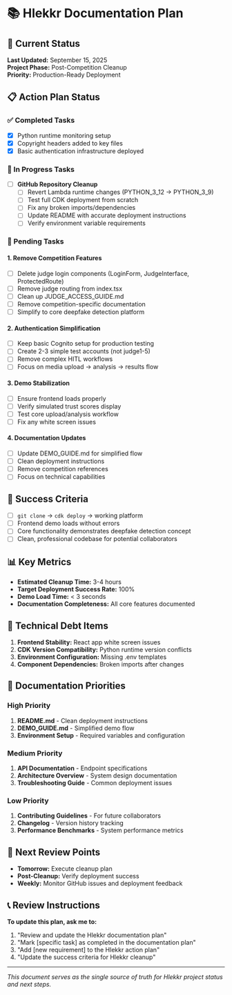 # 📚 Hlekkr Documentation Plan

## 🎯 Current Status
**Last Updated:** September 15, 2025  
**Project Phase:** Post-Competition Cleanup  
**Priority:** Production-Ready Deployment  

## 📋 Action Plan Status

### ✅ Completed Tasks
- [x] Python runtime monitoring setup
- [x] Copyright headers added to key files
- [x] Basic authentication infrastructure deployed

### 🔄 In Progress Tasks
- [ ] **GitHub Repository Cleanup**
  - [ ] Revert Lambda runtime changes (PYTHON_3_12 → PYTHON_3_9)
  - [ ] Test full CDK deployment from scratch
  - [ ] Fix any broken imports/dependencies
  - [ ] Update README with accurate deployment instructions
  - [ ] Verify environment variable requirements

### 🎯 Pending Tasks

#### **1. Remove Competition Features**
- [ ] Delete judge login components (LoginForm, JudgeInterface, ProtectedRoute)
- [ ] Remove judge routing from index.tsx
- [ ] Clean up JUDGE_ACCESS_GUIDE.md
- [ ] Remove competition-specific documentation
- [ ] Simplify to core deepfake detection platform

#### **2. Authentication Simplification**
- [ ] Keep basic Cognito setup for production testing
- [ ] Create 2-3 simple test accounts (not judge1-5)
- [ ] Remove complex HITL workflows
- [ ] Focus on media upload → analysis → results flow

#### **3. Demo Stabilization**
- [ ] Ensure frontend loads properly
- [ ] Verify simulated trust scores display
- [ ] Test core upload/analysis workflow
- [ ] Fix any white screen issues

#### **4. Documentation Updates**
- [ ] Update DEMO_GUIDE.md for simplified flow
- [ ] Clean deployment instructions
- [ ] Remove competition references
- [ ] Focus on technical capabilities

## 🎯 Success Criteria
- [ ] `git clone` → `cdk deploy` → working platform
- [ ] Frontend demo loads without errors
- [ ] Core functionality demonstrates deepfake detection concept
- [ ] Clean, professional codebase for potential collaborators

## 📊 Key Metrics
- **Estimated Cleanup Time:** 3-4 hours
- **Target Deployment Success Rate:** 100%
- **Demo Load Time:** < 3 seconds
- **Documentation Completeness:** All core features documented

## 🔧 Technical Debt Items
1. **Frontend Stability:** React app white screen issues
2. **CDK Version Compatibility:** Python runtime version conflicts
3. **Environment Configuration:** Missing .env templates
4. **Component Dependencies:** Broken imports after changes

## 📝 Documentation Priorities

### **High Priority**
1. **README.md** - Clean deployment instructions
2. **DEMO_GUIDE.md** - Simplified demo flow
3. **Environment Setup** - Required variables and configuration

### **Medium Priority**
1. **API Documentation** - Endpoint specifications
2. **Architecture Overview** - System design documentation
3. **Troubleshooting Guide** - Common deployment issues

### **Low Priority**
1. **Contributing Guidelines** - For future collaborators
2. **Changelog** - Version history tracking
3. **Performance Benchmarks** - System performance metrics

## 🚀 Next Review Points
- **Tomorrow:** Execute cleanup plan
- **Post-Cleanup:** Verify deployment success
- **Weekly:** Monitor GitHub issues and deployment feedback

## 📞 Review Instructions
**To update this plan, ask me to:**
1. "Review and update the Hlekkr documentation plan"
2. "Mark [specific task] as completed in the documentation plan"
3. "Add [new requirement] to the Hlekkr action plan"
4. "Update the success criteria for Hlekkr cleanup"

---
*This document serves as the single source of truth for Hlekkr project status and next steps.*